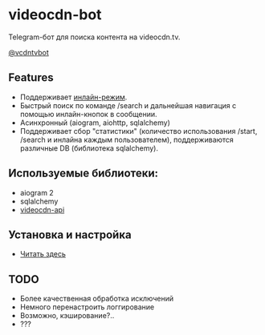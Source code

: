 # videocdn-bot
Telegram-бот для поиска контента на videocdn.tv.

[@vcdntvbot](https://t.me/vcdntvbot)

## Features
- Поддерживает [инлайн-режим](https://core.telegram.org/bots/inline).
- Быстрый поиск по команде /search и дальнейшая навигация с помощью инлайн-кнопок в сообщении.
- Асинхронный (aiogram, aiohttp, sqlalchemy)
- Поддерживает сбор "статистики" (количество использования /start, /search и инлайна каждым пользователем), поддерживаются различные DB (библиотека sqlalchemy).

## Используемые библиотеки:
- aiogram 2
- sqlalchemy
- [videocdn-api](https://github.com/notssh/videocdn-api/)

## Установка и настройка
- [Читать здесь](https://github.com/notssh/videocdn-bot/blob/main/docs/install.md)

## TODO
- Более качественная обработка исключений
- Немного перенастроить логгирование
- Возможно, кэширование?..
- ???

